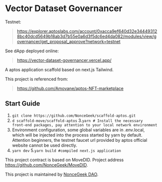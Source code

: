 # Vector Dataset Governancer

Testnet:

> https://explorer.aptoslabs.com/account/0xacca9ef640d32e344493128bc40dcd5649b18ab3d7b55e0a6d3f5dc6ed4da082/modules/view/governancer/get_proposal_approve?network=testnet

See dApp deployed online:

> https://vector-dataset-governancer.vercel.app/

A aptos application scaffold based on next.js Tailwind.

This project is referenced from:

> https://github.com/Amovane/aptos-NFT-marketplace

## Start Guide

1. `git clone https://github.com/NonceGeek/scaffold-aptos.git`
2. `d scaffold-move/scaffold-aptos`
3.`yarn # Install the necessary front-end packages, pay attention to your local network environment`
4. Environment configuration, some global variables are in .env.local, which will be injected into the process started by yarn by default. Attention beginners, the testnet faucet url provided by aptos official website cannot be used directly.
4. `yarn dev`
5.`yarn build #compiled next.js application`

This project contract is based on MoveDID. Project address <https://github.com/NonceGeek/MoveDID>.

This project is maintained by [NonceGeek DAO](https://noncegeek.com/#/).
